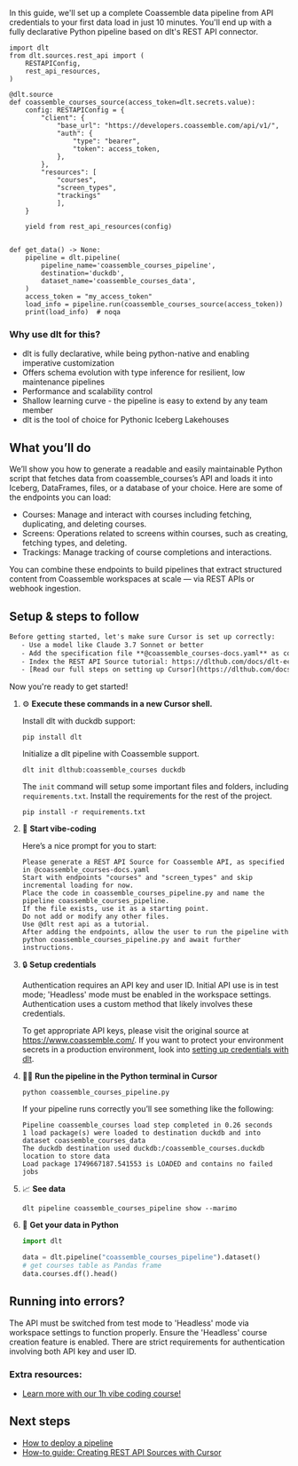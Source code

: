 In this guide, we'll set up a complete Coassemble data pipeline from API credentials to your first data load in just 10 minutes. You'll end up with a fully declarative Python pipeline based on dlt's REST API connector.

```python-outcome
import dlt
from dlt.sources.rest_api import (
    RESTAPIConfig,
    rest_api_resources,
)

@dlt.source
def coassemble_courses_source(access_token=dlt.secrets.value):
    config: RESTAPIConfig = {
        "client": {
            "base_url": "https://developers.coassemble.com/api/v1/",
            "auth": {
                "type": "bearer",
                "token": access_token,
            },
        },
        "resources": [
            "courses",
            "screen_types",
            "trackings"
            ],
    }

    yield from rest_api_resources(config)


def get_data() -> None:
    pipeline = dlt.pipeline(
        pipeline_name='coassemble_courses_pipeline',
        destination='duckdb',
        dataset_name='coassemble_courses_data', 
    )
    access_token = "my_access_token"
    load_info = pipeline.run(coassemble_courses_source(access_token))
    print(load_info)  # noqa
```

### Why use dlt for this?

- dlt is fully declarative, while being python-native and enabling imperative customization
- Offers schema evolution with type inference for resilient, low maintenance pipelines
- Performance and scalability control
- Shallow learning curve - the pipeline is easy to extend by any team member
- dlt is the tool of choice for Pythonic Iceberg Lakehouses

## What you’ll do

We’ll show you how to generate a readable and easily maintainable Python script that fetches data from coassemble_courses’s API and loads it into Iceberg, DataFrames, files, or a database of your choice. Here are some of the endpoints you can load:

- Courses: Manage and interact with courses including fetching, duplicating, and deleting courses.
- Screens: Operations related to screens within courses, such as creating, fetching types, and deleting.
- Trackings: Manage tracking of course completions and interactions.

You can combine these endpoints to build pipelines that extract structured content from Coassemble workspaces at scale — via REST APIs or webhook ingestion.

## Setup & steps to follow

```default
Before getting started, let's make sure Cursor is set up correctly:
   - Use a model like Claude 3.7 Sonnet or better
   - Add the specification file **@coassemble_courses-docs.yaml** as context
   - Index the REST API Source tutorial: https://dlthub.com/docs/dlt-ecosystem/verified-sources/rest_api/ and add it to context as **@dlt rest api**
   - [Read our full steps on setting up Cursor](https://dlthub.com/docs/dlt-ecosystem/llm-tooling/cursor-restapi#23-configuring-cursor-with-documentation)
```

Now you're ready to get started! 

1. ⚙️ **Execute these commands in a new Cursor shell.**
    
    Install dlt with duckdb support:
    ```shell
    pip install dlt
    ```

    Initialize a dlt pipeline with Coassemble support.
    ```shell
    dlt init dlthub:coassemble_courses duckdb
    ```

    The `init` command will setup some important files and folders, including `requirements.txt`. Install the requirements for the rest of the project.
    ```shell
    pip install -r requirements.txt
    ```
    
2. 🤠 **Start vibe-coding**
    
    Here’s a nice prompt for you to start: 
    
    ```prompt
    Please generate a REST API Source for Coassemble API, as specified in @coassemble_courses-docs.yaml 
    Start with endpoints "courses" and "screen_types" and skip incremental loading for now. 
    Place the code in coassemble_courses_pipeline.py and name the pipeline coassemble_courses_pipeline. 
    If the file exists, use it as a starting point. 
    Do not add or modify any other files. 
    Use @dlt rest api as a tutorial. 
    After adding the endpoints, allow the user to run the pipeline with python coassemble_courses_pipeline.py and await further instructions.
    ```

    
3. 🔒 **Setup credentials** 
    
    Authentication requires an API key and user ID. Initial API use is in test mode; 'Headless' mode must be enabled in the workspace settings. Authentication uses a custom method that likely involves these credentials.
    
    To get appropriate API keys, please visit the original source at https://www.coassemble.com/.
    If you want to protect your environment secrets in a production environment, look into [setting up credentials with dlt](https://dlthub.com/docs/walkthroughs/add_credentials).
    
4. 🏃‍♀️ **Run the pipeline in the Python terminal in Cursor**
    
    ```shell
    python coassemble_courses_pipeline.py
    ```
    
    If your pipeline runs correctly you’ll see something like the following:
    
    ```shell
    Pipeline coassemble_courses load step completed in 0.26 seconds
    1 load package(s) were loaded to destination duckdb and into dataset coassemble_courses_data
    The duckdb destination used duckdb:/coassemble_courses.duckdb location to store data
    Load package 1749667187.541553 is LOADED and contains no failed jobs
    ```
    
5. 📈 **See data**
    
    ```shell
    dlt pipeline coassemble_courses_pipeline show --marimo
    ```
    
6. 🐍 **Get your data in Python**
    
    ```python
    import dlt

   data = dlt.pipeline("coassemble_courses_pipeline").dataset()
   # get courses table as Pandas frame
   data.courses.df().head()
    ```

## Running into errors?

The API must be switched from test mode to 'Headless' mode via workspace settings to function properly. Ensure the 'Headless' course creation feature is enabled. There are strict requirements for authentication involving both API key and user ID.

### Extra resources:

- [Learn more with our 1h vibe coding course!](https://www.youtube.com/watch?v=GGid70rnJuM)

## Next steps

- [How to deploy a pipeline](https://dlthub.com/docs/walkthroughs/deploy-a-pipeline)
- [How-to guide: Creating REST API Sources with Cursor](https://dlthub.com/docs/dlt-ecosystem/llm-tooling/cursor-restapi)